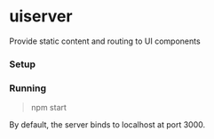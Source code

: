 # uiserver

Provide static content and routing to UI components


### Setup


### Running

> npm start

By default, the server binds to localhost at port 3000.
